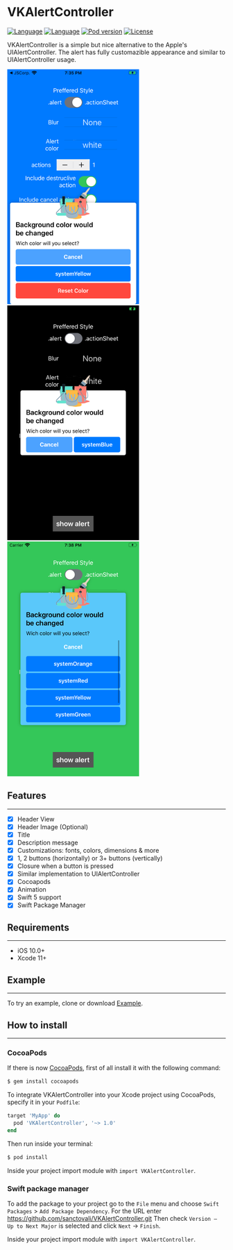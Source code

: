 # VKAlertController
[![Language](https://img.shields.io/badge/Swift-5.0-orange)](https://developer.apple.com/swift/)
[![Language](https://img.shields.io/badge/iOS-10%2B-brightgreen)](https://www.apple.com/ios/ios-13/)
[![Pod version](https://img.shields.io/badge/pod-v1.0.0-blue)](https://cocoapods.org/pods/VKAlertController)
[![License](https://img.shields.io/github/license/sanctovali/VKAlertController)](/LICENSE)

VKAlertController is a simple but nice alternative to the Apple's UIAlertController. The alert has fully customazible appearance and similar to UIAlertController usage.

![Screenshot](https://github.com/sanctovali/VKAlertController/blob/assets/actionSheet.png)![Screenshot](https://github.com/sanctovali/VKAlertController/blob/assets/cancel.png)![Screenshot](https://github.com/sanctovali/VKAlertController/blob/assets/systemTeal.png)

## Features
----------------
- [x] Header View
- [x] Header Image (Optional)
- [x] Title
- [x] Description message
- [x] Customizations: fonts, colors, dimensions & more
- [x] 1, 2 buttons (horizontally) or 3+ buttons (vertically)
- [x] Closure when a button is pressed
- [x] Similar implementation to UIAlertController
- [x] Cocoapods
- [x] Animation 
- [x] Swift 5 support
- [x] Swift Package Manager

## Requirements
----------------
- iOS 10.0+
- Xcode 11+

## Example
----------------
To try an example, clone or download [Example](https://github.com/sanctovali/VKAlertController/tree/example).

## How to install
----------------
### CocoaPods
If there is now [CocoaPods](http://cocoapods.org), first of all install it with the following command:
```bash
$ gem install cocoapods
```
To integrate VKAlertController into your Xcode project using CocoaPods, specify it in your `Podfile`:
```ruby
target 'MyApp' do
  pod 'VKAlertController', '~> 1.0'
end
```
Then run inside your terminal:

```bash
$ pod install
```

Inside your project import module with `import VKAlertController`.

### Swift package manager

To add the package to your project go to the `File` menu and choose `Swift Packages` > `Add Package Dependency`. For the URL enter https://github.com/sanctovali/VKAlertController.git
Then check `Version – Up to Next Major` is selected and click `Next` -> `Finish`.

Inside your project import module with `import VKAlertController`.
